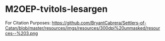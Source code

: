 # M2OEP-tvitols-lesargen


For Citation Purposes:
https://github.com/BryantCabrera/Settlers-of-Catan/blob/master/resources/imgs/resources/300dpi%20unmasked/resources--%203.png
